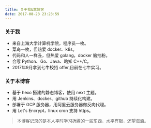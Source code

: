 ```yaml
---
title: 关于我&本博客
date: 2017-08-23 23:23:59
---
```

### 关于我
* 来自上海大学计算机学院，程序员一枚。
* 菜鸟一枚，但热爱 docker、k8s。
* 代码和人一样丑，但热爱 golang，docker 脑抽粉。
* 会写 Python、Go、Java、略知 C++/C。
* 2017年9月拿到七牛校招 offer,目前在七牛实习。

### 关于本博客

* 基于 hexo 搭建的静态博客，使用 next 主题。
* 用 Jenkins、docker、github 持续化构建。
* 部署于 GCP 服务器，用阿里云服务器做反向代理。
* 用 Let's Encrypt，linux cron 支持 https。

> 本博客记录的是本人平时学习折腾的一些东西，水平有限，还望海涵。
